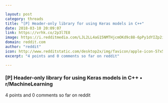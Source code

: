 ```yaml
---

layout: post
category: threads
title: "[P] Header-only library for using Keras models in C++"
date: 2018-03-10 20:09:07
link: https://vrhk.co/2p3l7E8
image: https://i.redditmedia.com/LJL2LL4aG15NMTHjcmOKd9c88-6pPy1dYIZp2ibiI2o.jpg?w=320&s=dddf48fae718bfa898e46a313f40666f
domain: reddit.com
author: "reddit"
icon: http://www.redditstatic.com/desktop2x/img/favicon/apple-icon-57x57.png
excerpt: "4 points and 0 comments so far on reddit"

---
```


### [P] Header-only library for using Keras models in C++ • r/MachineLearning

4 points and 0 comments so far on reddit